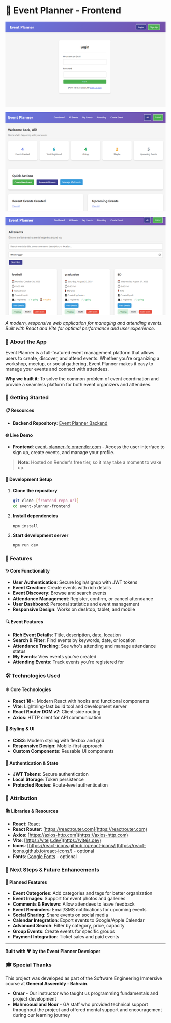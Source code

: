 # 🎉 Event Planner - Frontend

![Event Planner - Login Page](./images/event-planner-login.PNG)

![Event Planner - Dashboard](./images/event-planner-dashboard.PNG)

![Event Planner - All Events Page](./images/event-planner-events.PNG)

*A modern, responsive web application for managing and attending events. Built with React and Vite for optimal performance and user experience.*

### 🎯 About the App

Event Planner is a full-featured event management platform that allows users to create, discover, and attend events. Whether you're organizing a workshop, meetup, or social gathering, Event Planner makes it easy to manage your events and connect with attendees.

**Why we built it**: To solve the common problem of event coordination and provide a seamless platform for both event organizers and attendees.

### 🚀 Getting Started

#### 📋 Resources
- **Backend Repository**: [Event Planner Backend](https://github.com/m-alhamry/Event-Planner-BE)

#### 🌐 Live Demo
- **Frontend**: [event-planner-fe.onrender.com](https://event-planner-fe.onrender.com) - Access the user interface to sign up, create events, and manage your profile.

> **Note**: Hosted on Render's free tier, so it may take a moment to wake up.

#### 🔧 Development Setup
1. **Clone the repository**
   ```bash
   git clone [frontend-repo-url]
   cd event-planner-frontend
   ```

2. **Install dependencies**
   ```bash
   npm install
   ```

3. **Start development server**
   ```bash
   npm run dev
   ```

### 🎨 Features

#### ✨ Core Functionality
- **User Authentication**: Secure login/signup with JWT tokens
- **Event Creation**: Create events with rich details
- **Event Discovery**: Browse and search events
- **Attendance Management**: Register, confirm, or cancel attendance
- **User Dashboard**: Personal statistics and event management
- **Responsive Design**: Works on desktop, tablet, and mobile

#### 🔍 Event Features
- **Rich Event Details**: Title, description, date, location
- **Search & Filter**: Find events by keywords, date, or location
- **Attendance Tracking**: See who's attending and manage attendance status
- **My Events**: View events you've created
- **Attending Events**: Track events you're registered for

### 🛠️ Technologies Used

#### ⚛️ Core Technologies
- **React 18+**: Modern React with hooks and functional components
- **Vite**: Lightning-fast build tool and development server
- **React Router DOM v7**: Client-side routing
- **Axios**: HTTP client for API communication

#### 🎨 Styling & UI
- **CSS3**: Modern styling with flexbox and grid
- **Responsive Design**: Mobile-first approach
- **Custom Components**: Reusable UI components

#### 🔐 Authentication & State
- **JWT Tokens**: Secure authentication
- **Local Storage**: Token persistence
- **Protected Routes**: Route-level authentication

### 🎯 Attribution

#### 📚 Libraries & Resources
- **React**: [React](https://react.dev)
- **React Router**: [https://reactrouter.com](https://reactrouter.com)
- **Axios**: [https://axios-http.com](https://axios-http.com)
- **Vite**: [https://vitejs.dev](https://vitejs.dev)
- **Icons**: [https://react-icons.github.io/react-icons/](https://react-icons.github.io/react-icons/) - optional
- **Fonts**: [Google Fonts](https://fonts.google.com/) - optional

### 🚀 Next Steps & Future Enhancements

#### 🎯 Planned Features
- **Event Categories**: Add categories and tags for better organization
- **Event Images**: Support for event photos and galleries
- **Comments & Reviews**: Allow attendees to leave feedback
- **Event Reminders**: Email/SMS notifications for upcoming events
- **Social Sharing**: Share events on social media
- **Calendar Integration**: Export events to Google/Apple Calendar
- **Advanced Search**: Filter by category, price, capacity
- **Group Events**: Create events for specific groups
- **Payment Integration**: Ticket sales and paid events

---

**Built with ❤️ by the Event Planner Developer**

### 🎓 Special Thanks
This project was developed as part of the Software Engineering Immersive course at **General Assembly - Bahrain**. 

- **Omar** - Our instructor who taught us programming fundamentals and project development
- **Mahmooud and Noor** - GA staff who provided technical support throughout the project and offered mental support and encouragement during our learning journey